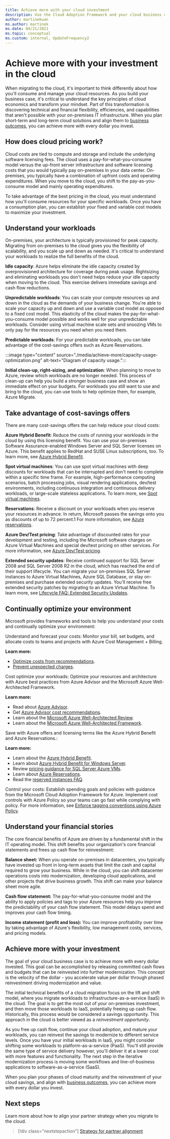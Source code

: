 ```yaml
---
title: Achieve more with your cloud investment
description: Use the Cloud Adoption Framework and your cloud business case to reduce costs and reinvest into modernization.
author: martinekuan
ms.author: martinek
ms.date: 04/21/2021
ms.topic: conceptual
ms.custom: internal, UpdateFrequency2
---
```


# Achieve more with your investment in the cloud

When migrating to the cloud, it's important to think differently about how you'll consume and manage your cloud resources. As you build your business case, it's critical to understand the key principles of cloud economics and transform your mindset. Part of this transformation is discovering technical and financial flexibility, efficiencies, and capabilities that aren't possible with your on-premises IT infrastructure. When you plan short-term and long-term cloud solutions and align them to [business outcomes](./business-outcomes/index.md), you can achieve more with every dollar you invest.

## How does cloud pricing work?

Cloud costs are tied to compute and storage and include the underlying software licensing fees. The cloud uses a pay-for-what-you-consume model versus the up-front server infrastructure and software licensing costs that you would typically pay on-premises in your data center. On-premises, you typically have a combination of upfront costs and operating expenditures. When you move to the cloud, you shift to the pay-as-you-consume model and mainly operating expenditures.

To take advantage of the best pricing in the cloud, you must understand how you'll consume resources for your specific workloads. Once you have a consumption plan, you can establish your fixed and variable cost models to maximize your investment.

## Understand your workloads

On-premises, your architecture is typically provisioned for peak capacity. Migrating from on-premises to the cloud gives you the flexibility of scalability, and you scale up and down as needed. It's critical to understand your workloads to realize the full benefits of the cloud.

**Idle capacity**: Azure helps eliminate the idle capacity created by overprovisioned architecture for coverage during peak usage. Rightsizing and eliminating workloads you don't need helps reduce your idle capacity when moving to the cloud. This exercise delivers immediate savings and cash flow reductions.

**Unpredictable workloads**:  You can scale your compute resources up and down in the cloud as the demands of your business change. You're able to scale your capacity up and down and use a variable cost model as opposed to a fixed cost model. This elasticity of the cloud makes the pay-for-what-you-consume model possible and works well for your unpredictable workloads. Consider using virtual machine scale sets and snoozing VMs to only pay for the resources you need when you need them.

**Predictable workloads**: For your predictable workloads, you can take advantage of the cost-savings offers such as Azure Reservations.

:::image type="content" source="./media/achieve-more/capacity-usage-optimization.png" alt-text="Diagram of capacity usage.":::

**Initial clean-up, right-sizing, and optimization**:  When planning to move to Azure, review which workloads are no longer needed. This process of clean-up can help you build a stronger business case and show an immediate effect on your budgets. For workloads you still want to use and bring to the cloud, you can use tools to help optimize them, for example, Azure Migrate.

## Take advantage of cost-savings offers

There are many cost-savings offers the can help reduce your cloud costs:

**Azure Hybrid Benefit**: Reduce the costs of running your workloads in the cloud by using this licensing benefit. You can use your on-premises Software Assurance-enabled Windows Server and SQL Server licenses on Azure. This benefit applies to RedHat and SUSE Linux subscriptions, too. To learn more, see [Azure Hybrid Benefit](https://azure.microsoft.com/pricing/hybrid-benefit/).

**Spot virtual machines**: You can use spot virtual machines with deep discounts for workloads that can be interrupted and don't need to complete within a specific time frame. For example, high-performance computing scenarios, batch processing jobs, visual rendering applications, dev/test environments, including continuous integration and continuous delivery workloads, or large-scale stateless applications. To learn more, see [Spot virtual machines](https://azure.microsoft.com/services/virtual-machines/spot/).

**Reservations**: Receive a discount on your workloads when you reserve your resources in advance. In return, Microsoft passes the savings onto you as discounts of up to 72 percent.1 For more information, see [Azure reservations](https://azure.microsoft.com/reservations/).

**Azure Dev/Test pricing**: Take advantage of discounted rates for your development and testing, including the Microsoft software charges on Azure Virtual Machines and special dev/test pricing on other services. For more information, see [Azure Dev/Test pricing](https://azure.microsoft.com/pricing/dev-test/).

**Extended security updates**: Receive continued support for SQL Server 2008 and SQL Server 2008 R2 in the cloud, which has reached the end of their support lifecycle. You can migrate your on-premises SQL Server instances to Azure Virtual Machines, Azure SQL Database, or stay on-premises and purchase extended security updates. You'll receive free extended security patches by migrating to an Azure Virtual Machine. To learn more, see [Lifecycle FAQ: Extended Security Updates](/lifecycle/faq/extended-security-updates).

## Continually optimize your environment

Microsoft provides frameworks and tools to help you understand your costs and continually optimize your environment:

Understand and forecast your costs: Monitor your bill, set budgets, and allocate costs to teams and projects with Azure Cost Management + Billing.

**Learn more:**

- [Optimize costs from recommendations](/azure/cost-management-billing/costs/tutorial-acm-opt-recommendations).
- [Prevent unexpected charges](/azure/cost-management-billing/cost-management-billing-overview).

Cost optimize your workloads: Optimize your resources and architecture with Azure best practices from Azure Advisor and the Microsoft Azure Well-Architected Framework.

**Learn more:**

- Read about [Azure Advisor](/azure/advisor/advisor-overview).
- Get [Azure Advisor cost recommendations](/azure/advisor/advisor-cost-recommendations).
- Learn about the [Microsoft Azure Well-Architected Review](/assessments/?id=azure-architecture-review).
- Learn about the [Microsoft Azure Well-Architected Framework](/azure/architecture/framework/).

Save with Azure offers and licensing terms like the Azure Hybrid Benefit and Azure Reservations.:

**Learn more:**

- Learn about the [Azure Hybrid Benefit](https://azure.microsoft.com/pricing/hybrid-benefit/).
- Learn about [Azure Hybrid Benefit for Windows Server](https://azure.microsoft.com/pricing/hybrid-benefit/).
- Review [pricing guidance for SQL Server Azure VMs](/azure/azure-sql/virtual-machines/windows/pricing-guidance).
- Learn about [Azure Reservations](/azure/cost-management-billing/reservations/save-compute-costs-reservations).
- Read the [reserved instances FAQ](https://azure.microsoft.com/pricing/reserved-vm-instances/#faq).

Control your costs: Establish spending goals and policies with guidance from the Microsoft Cloud Adoption Framework for Azure. Implement cost controls with Azure Policy so your teams can go fast while complying with policy. For more information, see [Enforce tagging conventions using Azure Policy](/azure/governance/policy/tutorials/govern-tags).

## Understand your financial stories

The core financial benefits of Azure are driven by a fundamental shift in the IT operating model. This shift benefits your organization's core financial statements and frees up cash flow for reinvestment:

**Balance sheet:** When you operate on-premises in datacenters, you typically have invested up front in long-term assets that limit the cash and capital required to grow your business. While in the cloud, you can shift datacenter operations costs into modernization, developing cloud applications, and other projects that drive business growth. This shift can make your balance sheet more agile.

**Cash flow statement:** The pay-for-what-you-consume model and the ability to apply policies and tags to your Azure resources help you improve the predictability of your cash flow statement. This model delays spend and improves your cash flow timing.

**Income statement (profit and loss):** You can improve profitability over time by taking advantage of Azure's flexibility, low management costs, services, and pricing models.

## Achieve more with your investment

The goal of your cloud business case is to achieve more with every dollar invested. This goal can be accomplished by releasing committed cash flows and budgets that can be reinvested into further modernization. This concept is the velocity of the dollar - you accelerate value per dollar through phased reinvestment driving modernization and value.

The initial technical benefits of a cloud migration focus on the lift and shift model, where you migrate workloads to infrastructure-as-a-service (IaaS) in the cloud. The goal is to get the most out of your on-premises investment, and then move those workloads to IaaS, potentially freeing up cash flow. Historically, this process would be considered a savings opportunity. This approach in the cloud is better viewed as a *reinvestment opportunity*.

As you free up cash flow, continue your cloud adoption, and mature your workloads, you can reinvest the savings to modernize to different service levels. Once you have your initial workloads in IaaS, you might consider shifting some workloads to platform-as-a-service (PaaS). You'll still provide the same type of service delivery however, you'll deliver it at a lower cost with more features and functionality. The next step in the iterative modernization process is moving some workflows and line-of-business applications to software-as-a-service (SaaS).

When you plan your phases of cloud maturity and the reinvestment of your cloud savings, and align with [business outcomes](./business-outcomes/index.md), you can achieve more with every dollar you invest.

## Next steps

Learn more about how to align your partner strategy when you migrate to the cloud.

> [!div class="nextstepaction"]
> [Strategy for partner alignment](./partner-alignment.md)
